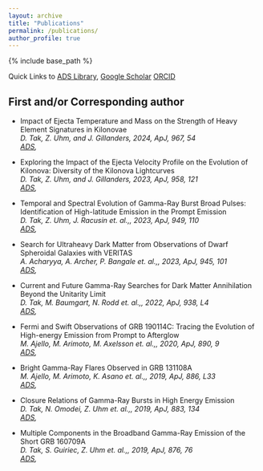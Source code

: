 ```yaml
---
layout: archive
title: "Publications"
permalink: /publications/
author_profile: true
---
```


{% include base_path %}

Quick Links to
 [ADS Library](https://ui.adsabs.harvard.edu/public-libraries/NcNSS5NLQBaMY7s9EsZfoQ),
 [Google Scholar](https://scholar.google.com/citations?user=UuiLBJEAAAAJ&hl=en)
 [ORCID](https://orcid.org/0000-0002-9852-2469)

## First and/or Corresponding author
 * Impact of Ejecta Temperature and Mass on the Strength of Heavy Element Signatures in Kilonovae   
 *D. Tak, Z. Uhm, and J. Gillanders, 2024, ApJ, 967, 54*   
 *[ADS](https://ui.adsabs.harvard.edu/abs/2024ApJ...967...54T/abstract), <div class="__dimensions_badge_embed__" data-doi="10.3847/1538-4357/ad3af4" data-style="small_rectangle"></div><script async src="https://badge.dimensions.ai/badge.js" charset="utf-8"></script>*

 * Exploring the Impact of the Ejecta Velocity Profile on the Evolution of Kilonova: Diversity of the Kilonova Lightcurves   
 *D. Tak, Z. Uhm, and J. Gillanders, 2023, ApJ, 958, 121*   
 *[ADS](https://ui.adsabs.harvard.edu/abs/2023ApJ...958..121T/abstract), <div class="__dimensions_badge_embed__" data-doi="10.3847/1538-4357/ad06b0" data-style="small_rectangle"></div><script async src="https://badge.dimensions.ai/badge.js" charset="utf-8"></script>*

 * Temporal and Spectral Evolution of Gamma-Ray Burst Broad Pulses: Identification of High-latitude Emission in the Prompt Emission   
 *D. Tak, Z. Uhm, J. Racusin et. al.,, 2023, ApJ, 949, 110*   
 *[ADS](https://ui.adsabs.harvard.edu/abs/2023ApJ...949..110T/abstract), <div class="__dimensions_badge_embed__" data-doi="10.3847/1538-4357/acc581" data-style="small_rectangle"></div><script async src="https://badge.dimensions.ai/badge.js" charset="utf-8"></script>*

 * Search for Ultraheavy Dark Matter from Observations of Dwarf Spheroidal Galaxies with VERITAS   
 *A. Acharyya, A. Archer, P. Bangale et. al.,, 2023, ApJ, 945, 101*   
 *[ADS](https://ui.adsabs.harvard.edu/abs/2023ApJ...945..101A/abstract), <div class="__dimensions_badge_embed__" data-doi="10.3847/1538-4357/acbc7b" data-style="small_rectangle"></div><script async src="https://badge.dimensions.ai/badge.js" charset="utf-8"></script>*

 * Current and Future Gamma-Ray Searches for Dark Matter Annihilation Beyond the Unitarity Limit   
 *D. Tak, M. Baumgart, N. Rodd et. al.,, 2022, ApJ, 938, L4*   
 *[ADS](https://ui.adsabs.harvard.edu/abs/2022ApJ...938L...4T/abstract), <div class="__dimensions_badge_embed__" data-doi="10.3847/2041-8213/ac9387" data-style="small_rectangle"></div><script async src="https://badge.dimensions.ai/badge.js" charset="utf-8"></script>*

 * Fermi and Swift Observations of GRB 190114C: Tracing the Evolution of High-energy Emission from Prompt to Afterglow   
 *M. Ajello, M. Arimoto, M. Axelsson et. al.,, 2020, ApJ, 890, 9*   
 *[ADS](https://ui.adsabs.harvard.edu/abs/2020ApJ...890....9A/abstract), <div class="__dimensions_badge_embed__" data-doi="10.3847/1538-4357/ab5b05" data-style="small_rectangle"></div><script async src="https://badge.dimensions.ai/badge.js" charset="utf-8"></script>*

 * Bright Gamma-Ray Flares Observed in GRB 131108A   
 *M. Ajello, M. Arimoto, K. Asano et. al.,, 2019, ApJ, 886, L33*   
 *[ADS](https://ui.adsabs.harvard.edu/abs/2019ApJ...886L..33A/abstract), <div class="__dimensions_badge_embed__" data-doi="10.3847/2041-8213/ab564f" data-style="small_rectangle"></div><script async src="https://badge.dimensions.ai/badge.js" charset="utf-8"></script>*

 * Closure Relations of Gamma-Ray Bursts in High Energy Emission   
 *D. Tak, N. Omodei, Z. Uhm et. al.,, 2019, ApJ, 883, 134*   
 *[ADS](https://ui.adsabs.harvard.edu/abs/2019ApJ...883..134T/abstract), <div class="__dimensions_badge_embed__" data-doi="10.3847/1538-4357/ab3982" data-style="small_rectangle"></div><script async src="https://badge.dimensions.ai/badge.js" charset="utf-8"></script>*

 * Multiple Components in the Broadband Gamma-Ray Emission of the Short GRB 160709A   
 *D. Tak, S. Guiriec, Z. Uhm et. al.,, 2019, ApJ, 876, 76*   
 *[ADS](https://ui.adsabs.harvard.edu/abs/2019ApJ...876...76T/abstract), <div class="__dimensions_badge_embed__" data-doi="10.3847/1538-4357/ab0e72" data-style="small_rectangle"></div><script async src="https://badge.dimensions.ai/badge.js" charset="utf-8"></script>*
